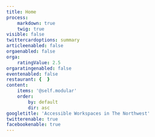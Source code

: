 ```yaml
---
title: Home
process:
    markdown: true
    twig: true
visible: false
twittercardoptions: summary
articleenabled: false
orgaenabled: false
orga:
    ratingValue: 2.5
orgaratingenabled: false
eventenabled: false
restaurant: {  }
content:
    items: '@self.modular'
    order:
        by: default
        dir: asc
googletitle: 'Accessible Workspaces in The Northwest'
twitterenable: true
facebookenable: true
---
```


